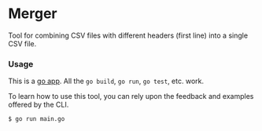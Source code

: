 # Merger

Tool for combining CSV files with different headers (first line) into a single CSV file.

### Usage
This is a [go app](https://go.dev/doc/effective_go).  All the `go build`, `go run`, `go test`, etc. work.

To learn how to use this tool, you can rely upon the feedback and examples offered by the CLI.
```
$ go run main.go 